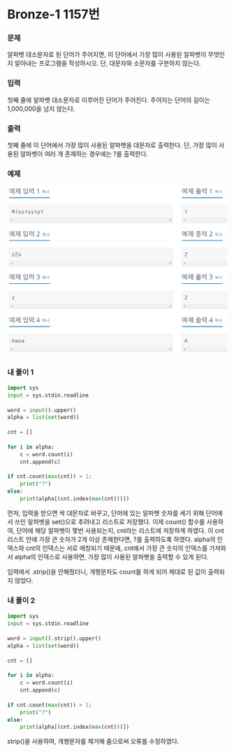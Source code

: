 # Bronze-1 1157번

### 문제
<p>알파벳 대소문자로 된 단어가 주어지면, 이 단어에서 가장 많이 사용된 알파벳이 무엇인지 알아내는 프로그램을 작성하시오. 단, 대문자와 소문자를 구분하지 않는다.</p>

### 입력
<p>첫째 줄에 알파벳 대소문자로 이루어진 단어가 주어진다. 주어지는 단어의 길이는 1,000,000을 넘지 않는다.</p>

### 출력
<p>첫째 줄에 이 단어에서 가장 많이 사용된 알파벳을 대문자로 출력한다. 단, 가장 많이 사용된 알파벳이 여러 개 존재하는 경우에는 ?를 출력한다.</p>

### 예제
![alt text](image-3.png)

### 내 풀이 1

```python
import sys
input = sys.stdin.readline

word = input().upper()
alpha = list(set(word))

cnt = []

for i in alpha:
    c = word.count(i)
    cnt.append(c)

if cnt.count(max(cnt)) > 1:
    print("?")
else:
    print(alpha[(cnt.index(max(cnt)))])
```
먼저, 입력을 받으면 싹 대문자로 바꾸고, 단어에 있는 알파벳 숫자를 세기 위해 단어에서 쓰인 알파벳을 set()으로 추려내고 리스트로 저장했다.
이제 count() 함수를 사용하여, 단어에 해당 알파벳이 몇번 사용되는지, cnt라는 리스트에 저장하게 하였다.
이 cnt 리스트 안에 가장 큰 숫자가 2개 이상 존재한다면, ?를 출력하도록 하였다.
alpha의 인덱스와 cnt의 인덱스는 서로 매칭되기 때문에, cnt에서 가장 큰 숫자의 인덱스를 가져와서 alpha의 인덱스로 사용하면, 가장 많이 사용된 알파벳을 출력할 수 있게 된다.

입력에서 .strip()을 안해줬더니, 개행문자도 count를 하게 되어 제대로 된 값이 출력되지 않았다.

### 내 풀이 2

```python
import sys
input = sys.stdin.readline

word = input().strip().upper()
alpha = list(set(word))

cnt = []

for i in alpha:
    c = word.count(i)
    cnt.append(c)

if cnt.count(max(cnt)) > 1:
    print("?")
else:
    print(alpha[(cnt.index(max(cnt)))])
```
strip()을 사용하여, 개행문자를 제거해 줌으로써 오류를 수정하였다.


